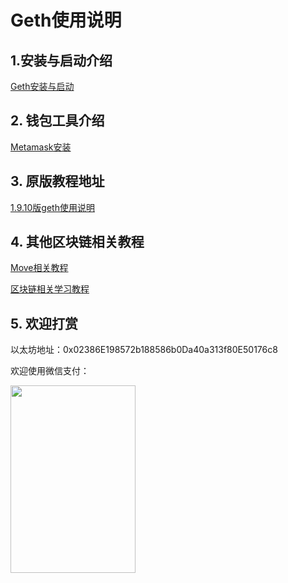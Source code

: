 # Geth使用说明

## 1.安装与启动介绍

[Geth安装与启动](./Geth安装与启动.md)



## 2. 钱包工具介绍

[Metamask安装](./Metamask安装.md)

## 3. 原版教程地址

[1.9.10版geth使用说明](./v1.9.10/README.md)

## 4. 其他区块链相关教程

[Move相关教程](https://github.com/aptoseden/move-tutorial)

[区块链相关学习教程](https://github.com/yekai1003/blockchain-tutorial)

## 5. 欢迎打赏

以太坊地址：0x02386E198572b188586b0Da40a313f80E50176c8

欢迎使用微信支付：


<img src="https://user-images.githubusercontent.com/18655716/203792595-2e46ff9e-db01-42a2-856e-c97f01d3ad42.png" width = "200" height = "300" alt="" align=center />
